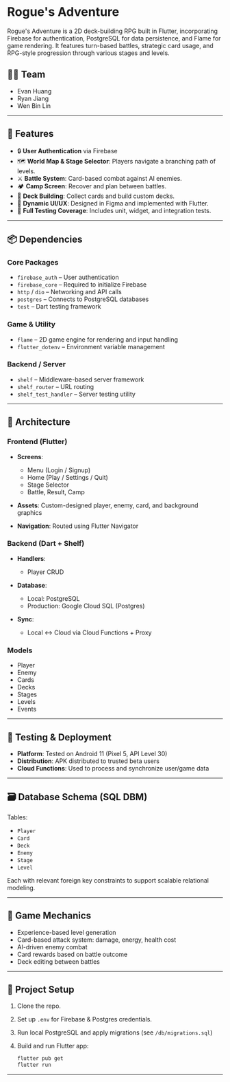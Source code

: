 # Rogue's Adventure

Rogue's Adventure is a 2D deck-building RPG built in Flutter, incorporating Firebase for authentication, PostgreSQL for data persistence, and Flame for game rendering. It features turn-based battles, strategic card usage, and RPG-style progression through various stages and levels.

## 🧑‍💻 Team

* Evan Huang
* Ryan Jiang
* Wen Bin Lin

---

## 🚀 Features

* 🔒 **User Authentication** via Firebase
* 🗺️ **World Map & Stage Selector**: Players navigate a branching path of levels.
* ⚔️ **Battle System**: Card-based combat against AI enemies.
* 🏕️ **Camp Screen**: Recover and plan between battles.
* 🎴 **Deck Building**: Collect cards and build custom decks.
* 🎨 **Dynamic UI/UX**: Designed in Figma and implemented with Flutter.
* 🧪 **Full Testing Coverage**: Includes unit, widget, and integration tests.

---

## 📦 Dependencies

### Core Packages

* `firebase_auth` – User authentication
* `firebase_core` – Required to initialize Firebase
* `http` / `dio` – Networking and API calls
* `postgres` – Connects to PostgreSQL databases
* `test` – Dart testing framework

### Game & Utility

* `flame` – 2D game engine for rendering and input handling
* `flutter_dotenv` – Environment variable management

### Backend / Server

* `shelf` – Middleware-based server framework
* `shelf_router` – URL routing
* `shelf_test_handler` – Server testing utility

---

## 🧠 Architecture

### Frontend (Flutter)

* **Screens**:

  * Menu (Login / Signup)
  * Home (Play / Settings / Quit)
  * Stage Selector
  * Battle, Result, Camp
* **Assets**: Custom-designed player, enemy, card, and background graphics
* **Navigation**: Routed using Flutter Navigator

### Backend (Dart + Shelf)

* **Handlers**:

  * Player CRUD
* **Database**:

  * Local: PostgreSQL
  * Production: Google Cloud SQL (Postgres)
* **Sync**:

  * Local ↔ Cloud via Cloud Functions + Proxy

### Models

* Player
* Enemy
* Cards
* Decks
* Stages
* Levels
* Events

---

## 🧪 Testing & Deployment

* **Platform**: Tested on Android 11 (Pixel 5, API Level 30)
* **Distribution**: APK distributed to trusted beta users
* **Cloud Functions**: Used to process and synchronize user/game data

---

## 🗃️ Database Schema (SQL DBM)

Tables:

* `Player`
* `Card`
* `Deck`
* `Enemy`
* `Stage`
* `Level`

Each with relevant foreign key constraints to support scalable relational modeling.

---

## 🧩 Game Mechanics

* Experience-based level generation
* Card-based attack system: damage, energy, health cost
* AI-driven enemy combat
* Card rewards based on battle outcome
* Deck editing between battles

---

## 📁 Project Setup

1. Clone the repo.
2. Set up `.env` for Firebase & Postgres credentials.
3. Run local PostgreSQL and apply migrations (see `/db/migrations.sql`)
4. Build and run Flutter app:

   ```bash
   flutter pub get
   flutter run
   ```

---
